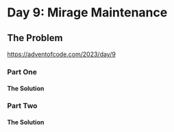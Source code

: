 # Day 9: Mirage Maintenance

## The Problem

https://adventofcode.com/2023/day/9

### Part One

#### The Solution


### Part Two

#### The Solution
